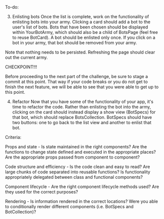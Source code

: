


To-do:

<!-- 1. Fetching Bots -->
<!-- Work on fetching data from this API: https://bot-battler-api.herokuapp.com/api/v1/bots. The response should contain an array of bot objects that are structured as follows: -->
<!--
Based on the current structure of the app, think about where this array of bots needs to be stored. -->


<!-- 2. Indexing bots
After you have fetched the bots, work on rendering them into BotCollection, which should be a child of BotsPage. A component called BotCard has been provided to you to display the information about an individual bot in a list format. -->


3. Enlisting bots
Once the list is complete, work on the functionality of enlisting bots into your army. Clicking a card should add a bot to the user's list of bots. Bots that have been chosen should be displayed within YourBotArmy, which should also be a child of BotsPage (feel free to reuse BotCard). A bot should be enlisted only once. If you click on a bot in your army, that bot should be removed from your army.

Note that nothing needs to be persisted. Refreshing the page should clear out the current army.



CHECKPOINT!!!

Before proceeding to the next part of the challenge, be sure to stage a commit at this point. That way if your code breaks or you do not get to finish the next feature, we will be able to see that you were able to get up to this point.


4. Refactor
Now that you have some of the functionality of your app, it's time to refactor the code. Rather than enlisting the bot into the army, clicking on the card should instead display a show view (BotSpecs) for that bot, which should replace BotsCollection. BotSpecs should have two buttons: one to go back to the list view and another to enlist that bot.




Criteria:

Props and state - Is state maintained in the right components? Are the functions to change state defined and executed in the appropriate places? Are the appropriate props passed from component to component?

Code structure and efficiency - Is the code clean and easy to read? Are large chunks of code separated into reusable functions? Is functionality appropriately delegated between class and functional components?

Component lifecycle - Are the right component lifecycle methods used? Are they used for the correct purposes?

Rendering - Is information rendered in the correct locations? Were you able to conditionally render different components (i.e. BotSpecs and BotCollection)?
